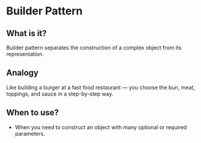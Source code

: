 
# Builder Pattern

## What is it?
Builder pattern separates the construction of a complex object from its representation.

## Analogy
Like building a burger at a fast food restaurant — you choose the bun, meat, toppings, and sauce in a step-by-step way.

## When to use?
- When you need to construct an object with many optional or required parameters.
